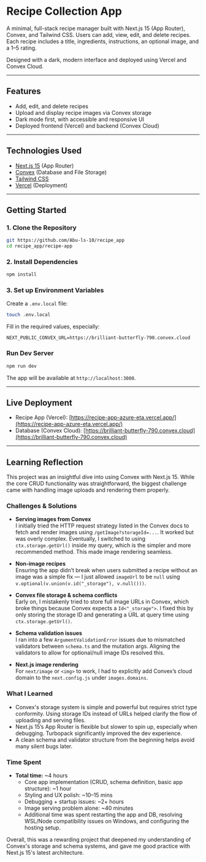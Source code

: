 # Recipe Collection App

A minimal, full-stack recipe manager built with Next.js 15 (App Router), Convex, and Tailwind CSS. Users can add, view, edit, and delete recipes. Each recipe includes a title, ingredients, instructions, an optional image, and a 1–5 rating.

Designed with a dark, modern interface and deployed using Vercel and Convex Cloud.

---

## Features

- Add, edit, and delete recipes
- Upload and display recipe images via Convex storage
- Dark mode first, with accessible and responsive UI
- Deployed frontend (Vercel) and backend (Convex Cloud)

---

## Technologies Used

- [Next.js 15](https://nextjs.org) (App Router)
- [Convex](https://convex.dev) (Database and File Storage)
- [Tailwind CSS](https://tailwindcss.com)
- [Vercel](https://vercel.com) (Deployment)

---

## Getting Started

### 1. Clone the Repository

```bash
git https://github.com/Abu-ls-10/recipe_app
cd recipe_app/recipe-app
```

### 2. Install Dependencies

```bash
npm install
```

### 3. Set up Environment Variables

Create a `.env.local` file:

```bash
touch .env.local
```

Fill in the required values, especially:

```env
NEXT_PUBLIC_CONVEX_URL=https://brilliant-butterfly-790.convex.cloud
```

### Run Dev Server

```bash
npm run dev
```

The app will be available at `http://localhost:3000`.

---

## Live Deployment

- Recipe App (Vercel): [https://recipe-app-azure-eta.vercel.app/](https://recipe-app-azure-eta.vercel.app/)  
- Database (Convex Cloud): [https://brilliant-butterfly-790.convex.cloud](https://brilliant-butterfly-790.convex.cloud)

---

## Learning Reflection

This project was an insightful dive into using Convex with Next.js 15. While the core CRUD functionality was straightforward, the biggest challenge came with handling image uploads and rendering them properly.

### Challenges & Solutions

- **Serving images from Convex**  
  I initially tried the HTTP request strategy listed in the Convex docs to fetch and render images using `/getImage?storageId=...`. It worked but was overly complex. Eventually, I switched to using `ctx.storage.getUrl()` inside my query, which is the simpler and more recommended method. This made image rendering seamless.

- **Non-image recipes**  
  Ensuring the app didn’t break when users submitted a recipe without an image was a simple fix — I just allowed `imageUrl` to be `null` using `v.optional(v.union(v.id("_storage"), v.null()))`.

- **Convex file storage & schema conflicts**  
  Early on, I mistakenly tried to store full image URLs in Convex, which broke things because Convex expects a `Id<"_storage">`. I fixed this by only storing the storage ID and generating a URL at query time using `ctx.storage.getUrl()`.

- **Schema validation issues**  
  I ran into a few `ArgumentValidationError` issues due to mismatched validators between `schema.ts` and the mutation args. Aligning the validators to allow for optional/null image IDs resolved this.

- **Next.js image rendering**  
  For `next/image` or `<img>` to work, I had to explicitly add Convex’s cloud domain to the `next.config.js` under `images.domains`.

### What I Learned

- Convex's storage system is simple and powerful but requires strict type conformity. Using storage IDs instead of URLs helped clarify the flow of uploading and serving files.
- Next.js 15’s App Router is flexible but slower to spin up, especially when debugging. Turbopack significantly improved the dev experience.
- A clean schema and validator structure from the beginning helps avoid many silent bugs later.

### Time Spent

- **Total time:** ~4 hours  
  - Core app implementation (CRUD, schema definition, basic app structure): ~1 hour  
  - Styling and UX polish: ~10–15 mins  
  - Debugging + startup issues: ~2+ hours  
  - Image serving problem alone: ~40 minutes  
  - Additional time was spent restarting the app and DB, resolving WSL/Node compatibility issues on Windows, and configuring the hosting setup.

Overall, this was a rewarding project that deepened my understanding of Convex's storage and schema systems, and gave me good practice with Next.js 15's latest architecture.

